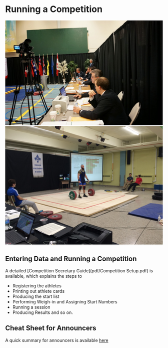 # Running a Competition

![](img/equipment/secretary.jpg)
![](img/equipment/athlete.jpg)

## Entering Data and Running a Competition

A detailed [Competition Secretary Guide](pdf/Competition Setup.pdf) is available, which explains the steps to

+	Registering the athletes
+	Printing out athlete cards
+	Producing the start list
+	Performing Weigh-in and Assigning Start Numbers
+	Running a session
+	Producing Results
and so on.

## Cheat Sheet for Announcers
A quick summary for announcers is available [here](pdf/AnnouncerQuickStart.pdf)

